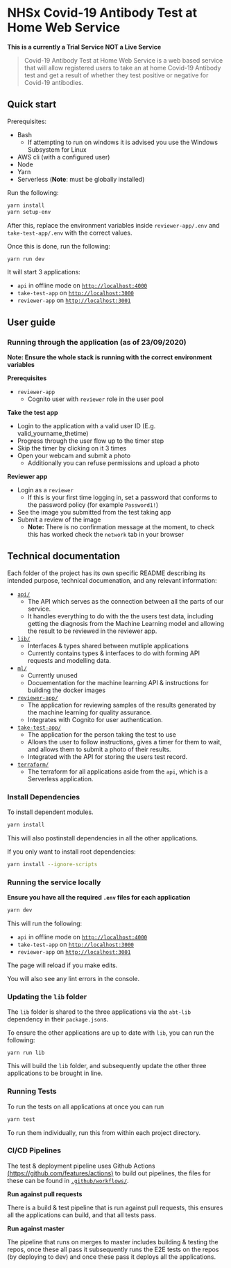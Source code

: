# NHSx Covid-19 Antibody Test at Home Web Service

**This is a currently a Trial Service NOT a Live Service**

> Covid-19 Antibody Test at Home Web Service is a web based service that will allow registered users to take an at home Covid-19 Antibody test and get a result of whether they test positive or negative for Covid-19 antibodies.

## Quick start

Prerequisites:
- Bash
  - If attempting to run on windows it is advised you use the Windows Subsystem for Linux
- AWS cli (with a configured user)
- Node
- Yarn
- Serverless (**Note**: must be globally installed)

Run the following:

```bash
yarn install
yarn setup-env
```

After this, replace the environment variables inside `reviewer-app/.env` and `take-test-app/.env` with the correct values.

Once this is done, run the following:

```bash
yarn run dev
```

It will start 3 applications:

- `api` in offline mode on [`http://localhost:4000`](http://localhost:4000)
- `take-test-app` on [`http://localhost:3000`](http://localhost:3000)
- `reviewer-app` on [`http://localhost:3001`](http://localhost:3001)

## User guide

### Running through the application (as of 23/09/2020)

**Note: Ensure the whole stack is running with the correct environment variables**

**Prerequisites**

- `reviewer-app`
  - Cognito user with `reviewer` role in the user pool

**Take the test app**

- Login to the application with a valid user ID (E.g. valid_yourname_thetime)
- Progress through the user flow up to the timer step
- Skip the timer by clicking on it 3 times
- Open your webcam and submit a photo
  - Additionally you can refuse permissions and upload a photo

**Reviewer app**

- Login as a `reviewer`
  - If this is your first time logging in, set a password that conforms to the password policy (for example `Password1!`)
- See the image you submitted from the test taking app
- Submit a review of the image
  - **Note:** There is no confirmation message at the moment, to check this has worked check the `network` tab in your browser

## Technical documentation

Each folder of the project has its own specific README describing its intended purpose, technical documenation, and any relevant information:

- [`api/`](api/README.md)
  - The API which serves as the connection between all the parts of our service.
  - It handles everything to do with the the users test data, including getting the diagnosis from 
    the Machine Learning model and allowing the result to be reviewed in the reviewer app.
- [`lib/`](lib/README.md)
  - Interfaces & types shared between mutliple applications
  - Currently contains types & interfaces to do with forming API requests and modelling data.
- [`ml/`](ml/README.md)
  - Currently unused
  - Docuementation for the machine learning API & instructions for building the docker images
- [`reviewer-app/`](reviewer-app/README.md)
  - The application for reviewing samples of the results generated by the machine learning for quality assurance.
  - Integrates with Cognito for user authentication.
- [`take-test-app/`](take-test-app/README.md)
  - The application for the person taking the test to use
  - Allows the user to follow instructions, gives a timer for them to wait, and allows them to submit a photo of their results.
  - Integrated with the API for storing the users test record.
- [`terraform/`](terraform/README.md)
  - The terraform for all applications aside from the `api`, which is a Serverless application.

### Install Dependencies

To install dependent modules.

```bash
yarn install
```

This will also postinstall dependencies in all the other applications.

If you only want to install root dependencies:

```bash
yarn install --ignore-scripts
```

### Running the service locally

**Ensure you have all the required `.env` files for each application**

```bash
yarn dev
```

This will run the following:

- `api` in offline mode on [`http://localhost:4000`](http://localhost:4000)
- `take-test-app` on [`http://localhost:3000`](http://localhost:3000)
- `reviewer-app` on [`http://localhost:3001`](http://localhost:3001)

The page will reload if you make edits.

You will also see any lint errors in the console.

### Updating the `lib` folder

The `lib` folder is shared to the three applications via the `abt-lib` dependency in their `package.json`s.

To ensure the other applications are up to date with `lib`, you can run the following: 

`yarn run lib`

This will build the `lib` folder, and subsequently update the other three applications to be brought in line.

### Running Tests

To run the tests on all applications at once you can run

```bash
yarn test
```

To run them individually, run this from within each project directory.

### CI/CD Pipelines

The test & deployment pipeline uses Github Actions [(https://github.com/features/actions)](https://github.com/features/actions) to build out pipelines, the files for these can be found in [`.github/workflows/`](.github/workflows/).

**Run against pull requests**

There is a build & test pipeline that is run against pull requests, this ensures all the applications can build, and that all tests pass.

**Run against master**

The pipeline that runs on merges to master includes building & testing the repos, once these all pass it subsequently runs the E2E tests on the repos (by deploying to dev) and once these pass it deploys all the applications.
